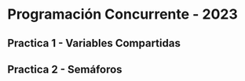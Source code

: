 # Programación Concurrente - 2023

## Practica 1 - Variables Compartidas

## Practica 2 - Semáforos
